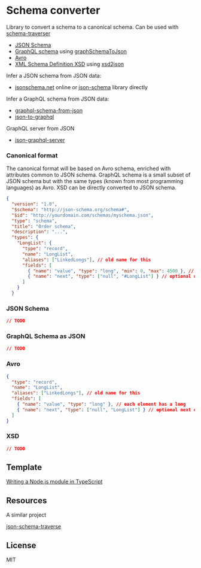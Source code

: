 # Schema converter

Library to convert a schema to a canonical schema. Can be used with [schema-traverser](https://github.com/kristianmandrup/schema-traverser)

- [JSON Schema](https://json-schema.org/)
- [GraphQL schema](https://graphql.org/learn/schema/) using [graphSchemaToJson](https://github.com/jjwtay/graphSchemaToJson)
- [Avro](https://avro.apache.org/docs/current/spec.html)
- [XML Schema Definition XSD](w3schools.com/xml/schema_intro.asp) using [xsd2json](https://github.com/fnogatz/xsd2json)

Infer a JSON schema from JSON data:

- [jsonschema.net](https://www.jsonschema.net/) online or [json-schema](https://github.com/jackwootton/json-schema) library directly

Infer a GraphQL schema from JSON data:

- [graphql-schema-from-json](https://github.com/marmelab/graphql-schema-from-json)
- [json-to-graphql](https://github.com/Aweary/json-to-graphql)

GraphQL server from JSON

- [json-graphql-server](https://github.com/marmelab/json-graphql-server)

### Canonical format

The canonical format will be based on Avro schema, enriched with attributes common to JSON schema. GraphQL schema is a small subset of JSON schema but with the same types (known from most programming languages) as Avro. XSD can be directly converted to JSON schema.

```json
{
  "version": "1.0",
  "$schema": "http://json-schema.org/schema#",
  "$id": "http://yourdomain.com/schemas/myschema.json",
  "type": "schema",
  "title": "Order schema",
  "description": "...",
  "types": {
    "LongList": {
      "type": "record",
      "name": "LongList",
      "aliases": ["LinkedLongs"], // old name for this
      "fields": [
        { "name": "value", "type": "long", "min": 0, "max": 4500 }, // each element has a long
        { "name": "next", "type": ["null", "#LongList"] } // optional next element
      ]
    }
  }
```

### JSON Schema

```json
// TODO
```

### GraphQL Schema as JSON

```json
// TODO
```

### Avro

```json
{
  "type": "record",
  "name": "LongList",
  "aliases": ["LinkedLongs"], // old name for this
  "fields": [
    { "name": "value", "type": "long" }, // each element has a long
    { "name": "next", "type": ["null", "LongList"] } // optional next element
  ]
}
```

### XSD

```json
// TODO
```

## Template

[Writing a Node.js module in TypeScript](https://www.twilio.com/blog/2017/06/writing-a-node-module-in-typescript.html)

## Resources

A similar project

[json-schema-traverse](https://github.com/epoberezkin/json-schema-traverse)

## License

MIT
